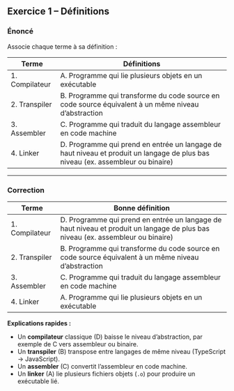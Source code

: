 ## Exercice 1 – Définitions

### Énoncé

Associe chaque terme à sa définition :

| Terme          | Définitions                                                                                                                     |
| -------------- | ------------------------------------------------------------------------------------------------------------------------------- |
| 1. Compilateur | A. Programme qui lie plusieurs objets en un exécutable                                                                          |
| 2. Transpiler  | B. Programme qui transforme du code source en code source équivalent à un même niveau d’abstraction                             |
| 3. Assembler   | C. Programme qui traduit du langage assembleur en code machine                                                                  |
| 4. Linker      | D. Programme qui prend en entrée un langage de haut niveau et produit un langage de plus bas niveau (ex. assembleur ou binaire) |

---

### Correction

| Terme          | Bonne définition                                                                                                                |
| -------------- | ------------------------------------------------------------------------------------------------------------------------------- |
| 1. Compilateur | D. Programme qui prend en entrée un langage de haut niveau et produit un langage de plus bas niveau (ex. assembleur ou binaire) |
| 2. Transpiler  | B. Programme qui transforme du code source en code source équivalent à un même niveau d’abstraction                             |
| 3. Assembler   | C. Programme qui traduit du langage assembleur en code machine                                                                  |
| 4. Linker      | A. Programme qui lie plusieurs objets en un exécutable                                                                          |

**Explications rapides :**

* Un **compilateur** classique (D) baisse le niveau d’abstraction, par exemple de C vers assembleur ou binaire.
* Un **transpiler** (B) transpose entre langages de même niveau (TypeScript → JavaScript).
* Un **assembler** (C) convertit l’assembleur en code machine.
* Un **linker** (A) lie plusieurs fichiers objets (`.o`) pour produire un exécutable lié.
